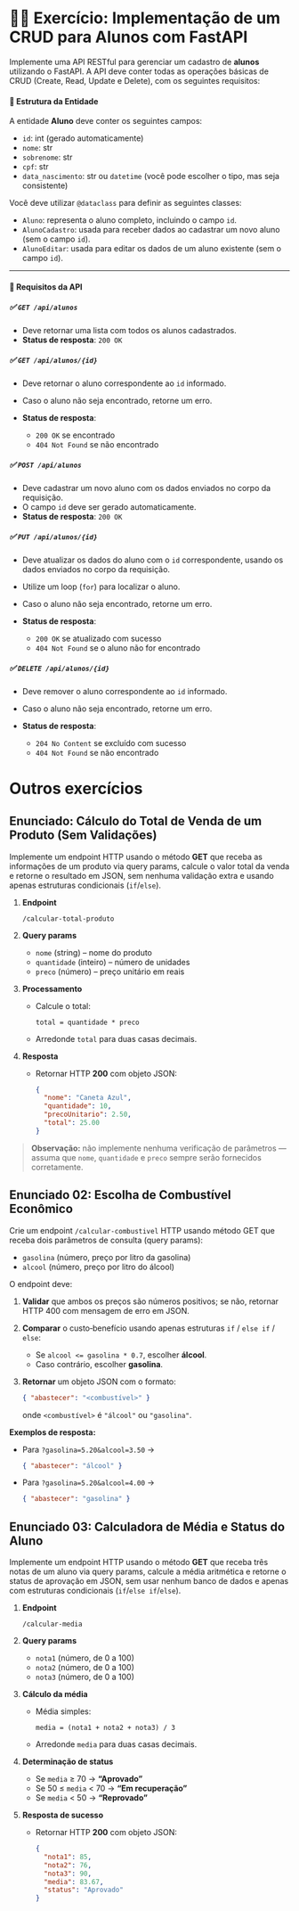 
# 🧑‍🎓 Exercício: Implementação de um CRUD para Alunos com FastAPI

Implemente uma API RESTful para gerenciar um cadastro de **alunos** utilizando o FastAPI. A API deve conter todas as operações básicas de CRUD (Create, Read, Update e Delete), com os seguintes requisitos:

#### 📄 Estrutura da Entidade

A entidade **Aluno** deve conter os seguintes campos:

* `id`: int (gerado automaticamente)
* `nome`: str
* `sobrenome`: str
* `cpf`: str
* `data_nascimento`: str ou `datetime` (você pode escolher o tipo, mas seja consistente)

Você deve utilizar `@dataclass` para definir as seguintes classes:

* `Aluno`: representa o aluno completo, incluindo o campo `id`.
* `AlunoCadastro`: usada para receber dados ao cadastrar um novo aluno (sem o campo `id`).
* `AlunoEditar`: usada para editar os dados de um aluno existente (sem o campo `id`).

---

#### 📌 Requisitos da API

##### ✅ `GET /api/alunos`

* Deve retornar uma lista com todos os alunos cadastrados.
* **Status de resposta**: `200 OK`

##### ✅ `GET /api/alunos/{id}`

* Deve retornar o aluno correspondente ao `id` informado.
* Caso o aluno não seja encontrado, retorne um erro.
* **Status de resposta**:

  * `200 OK` se encontrado
  * `404 Not Found` se não encontrado

##### ✅ `POST /api/alunos`

* Deve cadastrar um novo aluno com os dados enviados no corpo da requisição.
* O campo `id` deve ser gerado automaticamente.
* **Status de resposta**: `200 OK`

##### ✅ `PUT /api/alunos/{id}`

* Deve atualizar os dados do aluno com o `id` correspondente, usando os dados enviados no corpo da requisição.
* Utilize um loop (`for`) para localizar o aluno.
* Caso o aluno não seja encontrado, retorne um erro.
* **Status de resposta**:

  * `200 OK` se atualizado com sucesso
  * `404 Not Found` se o aluno não for encontrado

##### ✅ `DELETE /api/alunos/{id}`

* Deve remover o aluno correspondente ao `id` informado.
* Caso o aluno não seja encontrado, retorne um erro.
* **Status de resposta**:

  * `204 No Content` se excluído com sucesso
  * `404 Not Found` se não encontrado


# Outros exercícios

## Enunciado: Cálculo do Total de Venda de um Produto (Sem Validações)

Implemente um endpoint HTTP usando o método **GET** que receba as informações de um produto via query params, calcule o valor total da venda e retorne o resultado em JSON, sem nenhuma validação extra e usando apenas estruturas condicionais (`if`/`else`).

1. **Endpoint**

   ```
   /calcular-total-produto
   ```

2. **Query params**

   * `nome` (string) – nome do produto
   * `quantidade` (inteiro) – número de unidades
   * `preco` (número) – preço unitário em reais

3. **Processamento**

   * Calcule o total:

     ```
     total = quantidade * preco
     ```
   * Arredonde `total` para duas casas decimais.

4. **Resposta**

   * Retornar HTTP **200** com objeto JSON:

     ```json
     {
       "nome": "Caneta Azul",
       "quantidade": 10,
       "precoUnitario": 2.50,
       "total": 25.00
     }
     ```

> **Observação:** não implemente nenhuma verificação de parâmetros — assuma que `nome`, `quantidade` e `preco` sempre serão fornecidos corretamente.


## Enunciado 02: Escolha de Combustível Econômico

Crie um endpoint `/calcular-combustivel` HTTP usando método GET que receba dois parâmetros de consulta (query params):

* `gasolina` (número, preço por litro da gasolina)
* `alcool` (número, preço por litro do álcool)

O endpoint deve:

1. **Validar** que ambos os preços são números positivos; se não, retornar HTTP 400 com mensagem de erro em JSON.
2. **Comparar** o custo‐benefício usando apenas estruturas `if` / `else if` / `else`:

   * Se `alcool <= gasolina * 0.7`, escolher **álcool**.
   * Caso contrário, escolher **gasolina**.
3. **Retornar** um objeto JSON com o formato:

   ```json
   { "abastecer": "<combustível>" }
   ```

   onde `<combustível>` é `"álcool"` ou `"gasolina"`.

**Exemplos de resposta:**

* Para `?gasolina=5.20&alcool=3.50` →

  ```json
  { "abastecer": "álcool" }
  ```
* Para `?gasolina=5.20&alcool=4.00` →

  ```json
  { "abastecer": "gasolina" }
  ```

## Enunciado 03: Calculadora de Média e Status do Aluno

Implemente um endpoint HTTP usando o método **GET** que receba três notas de um aluno via query params, calcule a média aritmética e retorne o status de aprovação em JSON, sem usar nenhum banco de dados e apenas com estruturas condicionais (`if`/`else if`/`else`).

1. **Endpoint**

   ```
   /calcular-media
   ```

2. **Query params**

   * `nota1` (número, de 0 a 100)
   * `nota2` (número, de 0 a 100)
   * `nota3` (número, de 0 a 100)


3. **Cálculo da média**

   * Média simples:

     ```
     media = (nota1 + nota2 + nota3) / 3
     ```
   * Arredonde `media` para duas casas decimais.

4. **Determinação de status**

   * Se `media` ≥ 70 → **“Aprovado”**
   * Se 50 ≤ `media` < 70 → **“Em recuperação”**
   * Se `media` < 50 → **“Reprovado”**

5. **Resposta de sucesso**

   * Retornar HTTP **200** com objeto JSON:

     ```json
     {
       "nota1": 85,
       "nota2": 76,
       "nota3": 90,
       "media": 83.67,
       "status": "Aprovado"
     }
     ```
